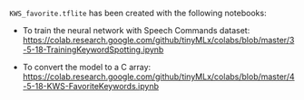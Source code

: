 `KWS_favorite.tflite` has been created with the following notebooks:

* To train the neural network with Speech Commands dataset: https://colab.research.google.com/github/tinyMLx/colabs/blob/master/3-5-18-TrainingKeywordSpotting.ipynb

* To convert the model to a C array: https://colab.research.google.com/github/tinyMLx/colabs/blob/master/4-5-18-KWS-FavoriteKeywords.ipynb

